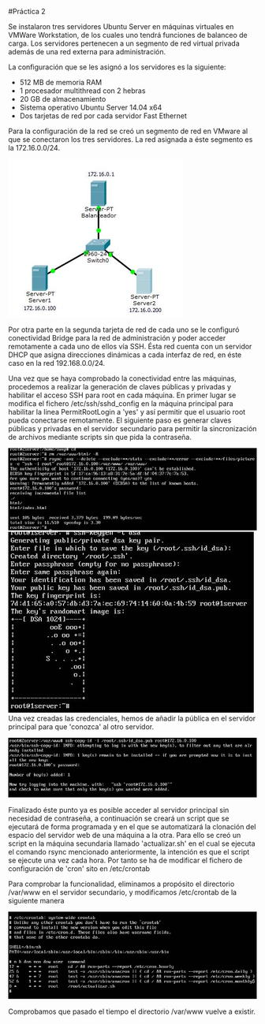#Práctica 2

Se instalaron tres servidores Ubuntu Server en máquinas virtuales en VMWare Workstation, de los cuales uno tendrá funciones de balanceo de carga. Los servidores pertenecen a un segmento de red virtual privada además de una red externa para administración.

La configuración que se les asignó a los servidores es la siguiente:
- 512 MB de memoria RAM
- 1 procesador multithread con 2 hebras
- 20 GB de almacenamiento 
- Sistema operativo Ubuntu Server 14.04 x64
- Dos tarjetas de red por cada servidor Fast Ethernet

Para la configuración de la red se creó un segmento de red en VMware al que se conectaron los tres servidores.
La red asignada a éste segmento es la 172.16.0.0/24.

![Alt text](p2-5.JPG?raw=true "Arquitectura para la P.2")

Por otra parte en la segunda tarjeta de red de cada uno se le configuró conectividad Bridge para la red de administración y poder acceder remotamente a cada uno de ellos vía SSH. Ésta red cuenta con un servidor DHCP que asigna direcciones dinámicas a cada interfaz de red, en éste caso en la red 192.168.0.0/24.

Una vez que se haya comprobado la conectividad entre las máquinas, procedemos a realizar la generación de claves públicas y privadas y habilitar el acceso SSH para root en cada máquina. En primer lugar se modifica el fichero /etc/ssh/sshd_config en la máquina principal para habilitar la linea PermitRootLogin a 'yes' y así permitir que el usuario root pueda conectarse remotamente.
El siguiente paso es generar claves públicas y privadas en el servidor secundario para permitir la sincronización de archivos mediante scripts sin que pida la contraseña.

![Alt text](p2-1.JPG?raw=true "Ejecución del comando rsync")
![Alt text](p2-2.JPG?raw=true "Generación de clave")
Una vez creadas las credenciales, hemos de añadir la pública en el servidor principal para que 'conozca' al otro servidor.

![Alt text](p2-3.JPG?raw=true "Arquitectura para la P.2")

Finalizado éste punto ya es posible acceder al servidor principal sin necesidad de contraseña, a continuación se creará un script que se ejecutará de forma programada y en el que se automatizará la clonación del espacio del servidor web de una máquina a la otra.
Para ello se creó un script en la máquina secundaria llamado 'actualizar.sh' en el cual se ejecuta el comando rsync mencionado anteriormente, la intención es que el script se ejecute una vez cada hora. Por tanto se ha de modificar el fichero de configuración de 'cron' sito en /etc/crontab

Para comprobar la funcionalidad, eliminamos a propósito el directorio /var/www en el servidor secundario, y modificamos /etc/crontab de la siguiente manera

![Alt text](p2-4.JPG?raw=true "Arquitectura para la P.2")

Comprobamos que pasado el tiempo el directorio /var/www vuelve a existir.
